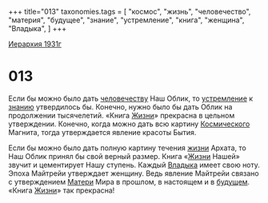 +++
title="013"
taxonomies.tags = [
"космос",
"жизнь",
"человечество",
"материя",
"будущее",
"знание",
"устремление",
"книга",
"женщина",
"Владыка",
]
+++

[Иерархия 1931г](/agni/19312)

# 013
Если бы можно было дать [человечеству](/tags/человечество) Наш Облик, то [устремление](/tags/устремление) к [знанию](/tags/знание) утвердилось бы. Конечно, нужно было бы дать Облик на продолжении тысячелетий. «Книга [Жизни](/tags/жизнь)» прекрасна в цельном утверждении. Конечно, когда можно дать всю картину [Космического](/tags/космос) Магнита, тогда утверждается явление красоты Бытия.   

Если бы можно было дать полную картину течения [жизни](/tags/жизнь) Архата, то Наш Облик принял бы свой верный размер. Книга «[Жизни](/tags/жизнь) Нашей» звучит и цементирует Нашу ступень. Каждый [Владыка](/tags/Владыка) имеет свою ноту. Эпоха Майтрейи утверждает женщину. Ведь явление Майтрейи связано с утверждением [Матери](/tags/материя) Мира в прошлом, в настоящем и в [будущем](/tags/будущее). «Книга [Жизни](/tags/жизнь)» так прекрасна!   

